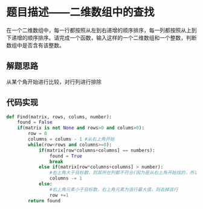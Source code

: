 # 题目描述——二维数组中的查找

在一个二维数组中，每一行都按照从左到右递增的顺序排序，每一列都按照从上到下递增的顺序排序。请完成一个函数，输入这样的一个二维数组和一个整数，判断数组中是否含有该整数。

## 解题思路

从某个角开始进行比较，对行列进行排除

## 代码实现

```python
def Find(matrix, rows, colums, number):
    found = False
    if(matrix is not None and rows>0 and colums>0):
        row = 0
        columns = colums - 1 #从右上角开始
        while(row<rows and columns>=0):
            if(matrix[row*columns+columns] == numbers):
                found = True
                break
            else if(matrix[row*columns+columns] > number):
                #右上角大于目标数，则其所在列都不符合(因为是从右上角开始找的，所以该元素所在列之上的元素已经考虑过了)
				columns -= 1
            else:
                #右上角元素小于目标数，右上角元素为该行最大值，则去掉该行
                row +=1
        return found
```



